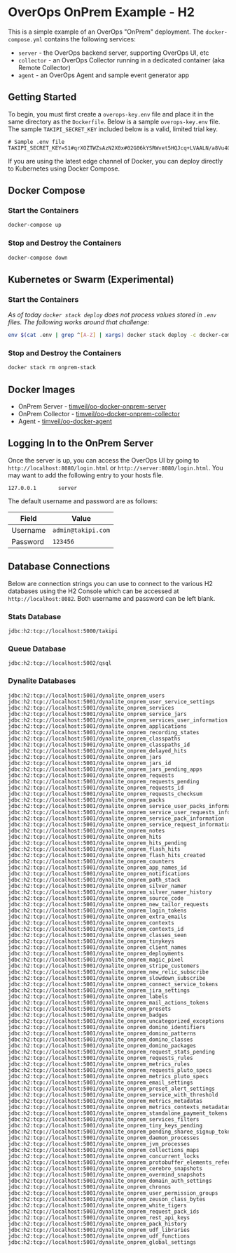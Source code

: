# OverOps OnPrem Example - H2
This is a simple example of an OverOps "OnPrem" deployment.  The `docker-compose.yml` contains the following services:
* `server` - the OverOps backend server, supporting OverOps UI, etc
* `collector` - an OverOps Collector running in a dedicated container (aka Remote Collector)
* `agent` - an OverOps Agent and sample event generator app

## Getting Started
To begin, you must first create a `overops-key.env` file and place it in the same directory as the `Dockerfile`.  Below is a sample `overops-key.env` file.  The sample `TAKIPI_SECRET_KEY` included below is a valid, limited trial key.

```properties
# Sample .env file
TAKIPI_SECRET_KEY=S1#qrXOZTWZsAzN2X0x#02G06kYSRWvet5HQJcq+LVAALN/a8Vu4QqKGIr/d+Ho=#84ae
```

If you are using the latest edge channel of Docker, you can deploy directly to Kubernetes using Docker Compose.

## Docker Compose

### Start the Containers
```bash
docker-compose up
```

### Stop and Destroy the Containers
```bash
docker-compose down
```

## Kubernetes or Swarm (Experimental)

### Start the Containers
*As of today `docker stack deploy` does not process values stored in `.env` files.  The following works around that challenge:*
```bash
env $(cat .env | grep ^[A-Z] | xargs) docker stack deploy -c docker-compose.yml onprem-stack
```

### Stop and Destroy the Containers
```bash
docker stack rm onprem-stack
```

## Docker Images
* OnPrem Server - [timveil/oo-docker-onprem-server](https://hub.docker.com/r/timveil/oo-docker-onprem-server/)
* OnPrem Collector - [timveil/oo-docker-onprem-collector](https://hub.docker.com/r/timveil/oo-docker-onprem-collector/)
* Agent - [timveil/oo-docker-agent](https://hub.docker.com/r/timveil/oo-docker-agent/)

## Logging In to the OnPrem Server
Once the server is up, you can access the OverOps UI by going to `http://localhost:8080/login.html` or `http://server:8080/login.html`.  You may want to add the following entry to your hosts file.

```
127.0.0.1       server
```

The default username and password are as follows: 

|  Field | Value  |
| ------------- | ------------- |
| Username | `admin@takipi.com` |
| Password | `123456` |


## Database Connections
Below are connection strings you can use to connect to the various H2 databases using the H2 Console which can be accessed at `http://localhost:8082`.  Both username and password can be left blank.

### Stats Database
```
jdbc:h2:tcp://localhost:5000/takipi
```

### Queue Database
```
jdbc:h2:tcp://localhost:5002/qsql
```

### Dynalite Databases

```
jdbc:h2:tcp://localhost:5001/dynalite_onprem_users
jdbc:h2:tcp://localhost:5001/dynalite_onprem_user_service_settings
jdbc:h2:tcp://localhost:5001/dynalite_onprem_services
jdbc:h2:tcp://localhost:5001/dynalite_onprem_service_jars
jdbc:h2:tcp://localhost:5001/dynalite_onprem_services_user_information
jdbc:h2:tcp://localhost:5001/dynalite_onprem_applications
jdbc:h2:tcp://localhost:5001/dynalite_onprem_recording_states
jdbc:h2:tcp://localhost:5001/dynalite_onprem_classpaths
jdbc:h2:tcp://localhost:5001/dynalite_onprem_classpaths_id
jdbc:h2:tcp://localhost:5001/dynalite_onprem_delayed_hits
jdbc:h2:tcp://localhost:5001/dynalite_onprem_jars
jdbc:h2:tcp://localhost:5001/dynalite_onprem_jars_id
jdbc:h2:tcp://localhost:5001/dynalite_onprem_jars_pending_apps
jdbc:h2:tcp://localhost:5001/dynalite_onprem_requests
jdbc:h2:tcp://localhost:5001/dynalite_onprem_requests_pending
jdbc:h2:tcp://localhost:5001/dynalite_onprem_requests_id
jdbc:h2:tcp://localhost:5001/dynalite_onprem_requests_checksum
jdbc:h2:tcp://localhost:5001/dynalite_onprem_packs
jdbc:h2:tcp://localhost:5001/dynalite_onprem_service_user_packs_information
jdbc:h2:tcp://localhost:5001/dynalite_onprem_service_user_requests_information
jdbc:h2:tcp://localhost:5001/dynalite_onprem_service_pack_information
jdbc:h2:tcp://localhost:5001/dynalite_onprem_service_request_information
jdbc:h2:tcp://localhost:5001/dynalite_onprem_notes
jdbc:h2:tcp://localhost:5001/dynalite_onprem_hits
jdbc:h2:tcp://localhost:5001/dynalite_onprem_hits_pending
jdbc:h2:tcp://localhost:5001/dynalite_onprem_flash_hits
jdbc:h2:tcp://localhost:5001/dynalite_onprem_flash_hits_created
jdbc:h2:tcp://localhost:5001/dynalite_onprem_counters
jdbc:h2:tcp://localhost:5001/dynalite_onprem_app_names_id
jdbc:h2:tcp://localhost:5001/dynalite_onprem_notifications
jdbc:h2:tcp://localhost:5001/dynalite_onprem_path_stack
jdbc:h2:tcp://localhost:5001/dynalite_onprem_silver_namer
jdbc:h2:tcp://localhost:5001/dynalite_onprem_silver_namer_history
jdbc:h2:tcp://localhost:5001/dynalite_onprem_source_code
jdbc:h2:tcp://localhost:5001/dynalite_onprem_new_tailor_requests
jdbc:h2:tcp://localhost:5001/dynalite_onprem_login_tokens
jdbc:h2:tcp://localhost:5001/dynalite_onprem_extra_emails
jdbc:h2:tcp://localhost:5001/dynalite_onprem_contexts
jdbc:h2:tcp://localhost:5001/dynalite_onprem_contexts_id
jdbc:h2:tcp://localhost:5001/dynalite_onprem_classes_seen
jdbc:h2:tcp://localhost:5001/dynalite_onprem_tinykeys
jdbc:h2:tcp://localhost:5001/dynalite_onprem_client_names
jdbc:h2:tcp://localhost:5001/dynalite_onprem_deployments
jdbc:h2:tcp://localhost:5001/dynalite_onprem_magic_pixel
jdbc:h2:tcp://localhost:5001/dynalite_onprem_stripe_customers
jdbc:h2:tcp://localhost:5001/dynalite_onprem_new_relic_subscribe
jdbc:h2:tcp://localhost:5001/dynalite_onprem_slowdown_subscribe
jdbc:h2:tcp://localhost:5001/dynalite_onprem_connect_service_tokens
jdbc:h2:tcp://localhost:5001/dynalite_onprem_jira_settings
jdbc:h2:tcp://localhost:5001/dynalite_onprem_labels
jdbc:h2:tcp://localhost:5001/dynalite_onprem_mail_actions_tokens
jdbc:h2:tcp://localhost:5001/dynalite_onprem_presets
jdbc:h2:tcp://localhost:5001/dynalite_onprem_badges
jdbc:h2:tcp://localhost:5001/dynalite_onprem_uncategorized_exceptions
jdbc:h2:tcp://localhost:5001/dynalite_onprem_domino_identifiers
jdbc:h2:tcp://localhost:5001/dynalite_onprem_domino_patterns
jdbc:h2:tcp://localhost:5001/dynalite_onprem_domino_classes
jdbc:h2:tcp://localhost:5001/dynalite_onprem_domino_packages
jdbc:h2:tcp://localhost:5001/dynalite_onprem_request_stats_pending
jdbc:h2:tcp://localhost:5001/dynalite_onprem_requests_rules
jdbc:h2:tcp://localhost:5001/dynalite_onprem_metrics_rules
jdbc:h2:tcp://localhost:5001/dynalite_onprem_requests_pluto_specs
jdbc:h2:tcp://localhost:5001/dynalite_onprem_metrics_pluto_specs
jdbc:h2:tcp://localhost:5001/dynalite_onprem_email_settings
jdbc:h2:tcp://localhost:5001/dynalite_onprem_preset_alert_settings
jdbc:h2:tcp://localhost:5001/dynalite_onprem_service_with_threshold
jdbc:h2:tcp://localhost:5001/dynalite_onprem_metrics_metadatas
jdbc:h2:tcp://localhost:5001/dynalite_onprem_metrics_contexts_metadatas
jdbc:h2:tcp://localhost:5001/dynalite_onprem_standalone_payment_tokens
jdbc:h2:tcp://localhost:5001/dynalite_onprem_services_filters
jdbc:h2:tcp://localhost:5001/dynalite_onprem_tiny_keys_pending
jdbc:h2:tcp://localhost:5001/dynalite_onprem_pending_sharee_signup_token
jdbc:h2:tcp://localhost:5001/dynalite_onprem_daemon_processes
jdbc:h2:tcp://localhost:5001/dynalite_onprem_jvm_processes
jdbc:h2:tcp://localhost:5001/dynalite_onprem_collections_maps
jdbc:h2:tcp://localhost:5001/dynalite_onprem_concurrent_locks
jdbc:h2:tcp://localhost:5001/dynalite_onprem_protobuffer_elements_references
jdbc:h2:tcp://localhost:5001/dynalite_onprem_cerebro_snapshots
jdbc:h2:tcp://localhost:5001/dynalite_onprem_overmind_snapshots
jdbc:h2:tcp://localhost:5001/dynalite_onprem_domain_auth_settings
jdbc:h2:tcp://localhost:5001/dynalite_onprem_chronos
jdbc:h2:tcp://localhost:5001/dynalite_onprem_user_permission_groups
jdbc:h2:tcp://localhost:5001/dynalite_onprem_zeuson_class_bytes
jdbc:h2:tcp://localhost:5001/dynalite_onprem_white_tigers
jdbc:h2:tcp://localhost:5001/dynalite_onprem_request_pack_ids
jdbc:h2:tcp://localhost:5001/dynalite_onprem_rest_api_keys
jdbc:h2:tcp://localhost:5001/dynalite_onprem_pack_history
jdbc:h2:tcp://localhost:5001/dynalite_onprem_udf_libraries
jdbc:h2:tcp://localhost:5001/dynalite_onprem_udf_functions
jdbc:h2:tcp://localhost:5001/dynalite_onprem_global_settings
```